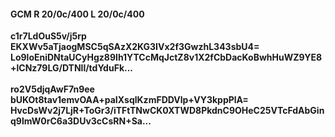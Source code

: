 #### GCM R 20/0c/400 L 20/0c/400
**c1r7LdOuS5v/j5rp**<br/>**EKXWv5aTjaogMSC5qSAzX2KG3IVx2f3GwzhL343sbU4=**<br/>**Lo9loEniDNtaUCyHgz89Ih1YTCcMqJctZ8v1X2fCbDacKoBwhHuWZ9YE8+lCNz79LG/DTNll/tdYduFk...**<br/><br/>
**ro2V5djqAwF7n9ee**<br/>**bUKOt8tav1emvOAA+paIXsqlKzmFDDVlp+VY3kppPlA=**<br/>**HvcDsWv2j7LjR+ToGr3/iTFtTNwCK0XTWD8PkdnC9OHeC25VTcFdAbGinq9lmW0rC6a3DUv3cCsRN+Sa...**